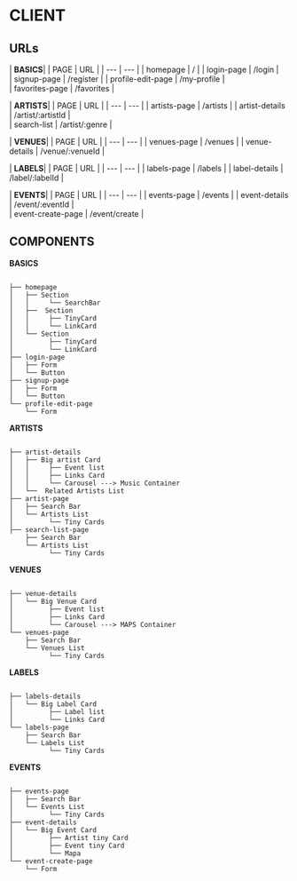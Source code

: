 # CLIENT

## URLs

| **BASICS**|
| PAGE | URL |
| --- | --- |
| homepage | / |
| login-page | /login |  
| signup-page | /register |
| profile-edit-page | /my-profile |  
| favorites-page | /favorites |

| **ARTISTS**|
| PAGE | URL |
| --- | --- |
| artists-page | /artists |
| artist-details | /artist/:artistId |  
| search-list | /artist/:genre |

| **VENUES**|
| PAGE | URL |
| --- | --- |
| venues-page | /venues |
| venue-details | /venue/:venueId |

| **LABELS**|
| PAGE | URL |
| --- | --- |
| labels-page | /labels |
| label-details | /label/:labelId |  

| **EVENTS**|
| PAGE | URL |
| --- | --- |
| events-page | /events |
| event-details | /event/:eventId |  
| event-create-page | /event/create |

## COMPONENTS

**BASICS**

```

├── homepage
│   ├── Section
│   │     └── SearchBar
│   ├──  Section
│   │     ├── TinyCard
│   │     └── LinkCard
│   └── Section
│         ├── TinyCard
│         └── LinkCard
├── login-page
│   ├── Form
│   └── Button
├── signup-page
│   ├── Form
│   └── Button
└── profile-edit-page
    └── Form
```

**ARTISTS**

```

├── artist-details
│   ├── Big artist Card
│   │     ├── Event list
│   │     ├── Links Card
│   │     └── Carousel ---> Music Container
│   └──  Related Artists List
├── artist-page
│   ├── Search Bar
│   └── Artists List
│         └── Tiny Cards
├── search-list-page
    ├── Search Bar
    └── Artists List
          └── Tiny Cards
```

**VENUES**

```

├── venue-details
│   └── Big Venue Card
│         ├── Event list
│         ├── Links Card
│         └── Carousel ---> MAPS Container
└── venues-page
    ├── Search Bar
    └── Venues List
          └── Tiny Cards

```

**LABELS**

```

├── labels-details
│   └── Big Label Card
│         ├── Label list
│         └── Links Card
└── labels-page
    ├── Search Bar
    └── Labels List
          └── Tiny Cards

```

**EVENTS**

```

├── events-page
│   ├── Search Bar
│   └── Events List
│         └── Tiny Cards
├── event-details
│   └── Big Event Card
│         ├── Artist tiny Card
│         ├── Event tiny Card
│         └── Mapa
└── event-create-page
    └── Form
    
```
